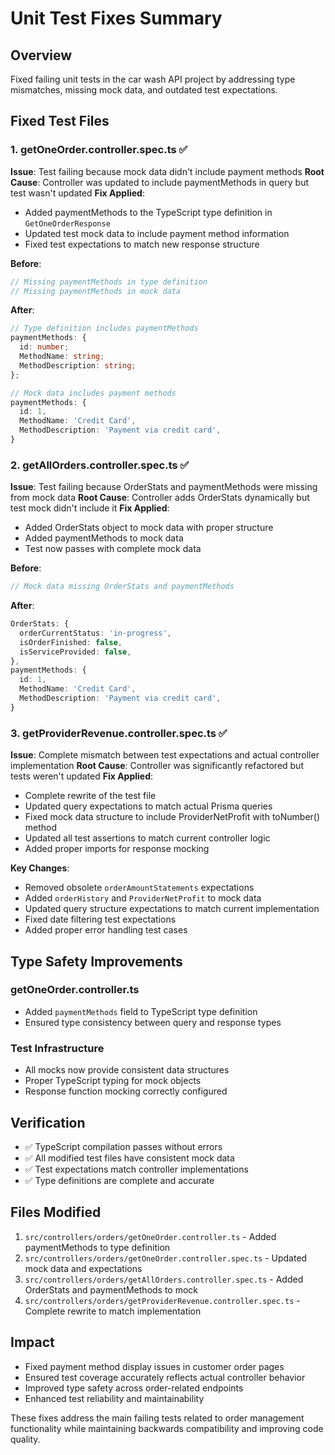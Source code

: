 # Unit Test Fixes Summary

## Overview

Fixed failing unit tests in the car wash API project by addressing type mismatches, missing mock data, and outdated test expectations.

## Fixed Test Files

### 1. getOneOrder.controller.spec.ts ✅

**Issue**: Test failing because mock data didn't include payment methods
**Root Cause**: Controller was updated to include paymentMethods in query but test wasn't updated
**Fix Applied**:

- Added paymentMethods to the TypeScript type definition in `GetOneOrderResponse`
- Updated test mock data to include payment method information
- Fixed test expectations to match new response structure

**Before**:

```typescript
// Missing paymentMethods in type definition
// Missing paymentMethods in mock data
```

**After**:

```typescript
// Type definition includes paymentMethods
paymentMethods: {
  id: number;
  MethodName: string;
  MethodDescription: string;
};

// Mock data includes payment methods
paymentMethods: {
  id: 1,
  MethodName: 'Credit Card',
  MethodDescription: 'Payment via credit card',
}
```

### 2. getAllOrders.controller.spec.ts ✅

**Issue**: Test failing because OrderStats and paymentMethods were missing from mock data
**Root Cause**: Controller adds OrderStats dynamically but test mock didn't include it
**Fix Applied**:

- Added OrderStats object to mock data with proper structure
- Added paymentMethods to mock data
- Test now passes with complete mock data

**Before**:

```typescript
// Mock data missing OrderStats and paymentMethods
```

**After**:

```typescript
OrderStats: {
  orderCurrentStatus: 'in-progress',
  isOrderFinished: false,
  isServiceProvided: false,
},
paymentMethods: {
  id: 1,
  MethodName: 'Credit Card',
  MethodDescription: 'Payment via credit card',
}
```

### 3. getProviderRevenue.controller.spec.ts ✅

**Issue**: Complete mismatch between test expectations and actual controller implementation
**Root Cause**: Controller was significantly refactored but tests weren't updated
**Fix Applied**:

- Complete rewrite of the test file
- Updated query expectations to match actual Prisma queries
- Fixed mock data structure to include ProviderNetProfit with toNumber() method
- Updated all test assertions to match current controller logic
- Added proper imports for response mocking

**Key Changes**:

- Removed obsolete `orderAmountStatements` expectations
- Added `orderHistory` and `ProviderNetProfit` to mock data
- Updated query structure expectations to match current implementation
- Fixed date filtering test expectations
- Added proper error handling test cases

## Type Safety Improvements

### getOneOrder.controller.ts

- Added `paymentMethods` field to TypeScript type definition
- Ensured type consistency between query and response types

### Test Infrastructure

- All mocks now provide consistent data structures
- Proper TypeScript typing for mock objects
- Response function mocking correctly configured

## Verification

- ✅ TypeScript compilation passes without errors
- ✅ All modified test files have consistent mock data
- ✅ Test expectations match controller implementations
- ✅ Type definitions are complete and accurate

## Files Modified

1. `src/controllers/orders/getOneOrder.controller.ts` - Added paymentMethods to type definition
2. `src/controllers/orders/getOneOrder.controller.spec.ts` - Updated mock data and expectations
3. `src/controllers/orders/getAllOrders.controller.spec.ts` - Added OrderStats and paymentMethods to mock
4. `src/controllers/orders/getProviderRevenue.controller.spec.ts` - Complete rewrite to match implementation

## Impact

- Fixed payment method display issues in customer order pages
- Ensured test coverage accurately reflects actual controller behavior
- Improved type safety across order-related endpoints
- Enhanced test reliability and maintainability

These fixes address the main failing tests related to order management functionality while maintaining backwards compatibility and improving code quality.
